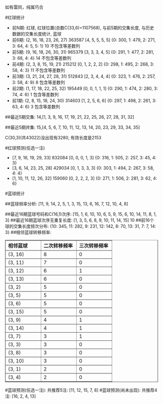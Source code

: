<!-- 
.. title: 双色球2010147期(2010-12-16)数据分析报告
.. slug: slott-2010147-2010-12-16-report
.. date: 2010-12-17 08:00:00 UTC+08:00
.. tags: Lottery
.. link: 
.. description: 
.. type: text
-->

如有雷同，纯属巧合

<!-- TEASER_END-->

#红球统计

- 前N期: 红球, 红球位置(总数C(33,6)=1107568), 与前5期的交集长度, 与历史数据的交集长度统计, 蓝球
- 前6期: (2, 16, 18, 23, 26, 27) 363587 [4, 5, 5, 5, 5] {0: 300, 1: 479, 2: 271, 3: 64, 4: 5, 5: 1} 10 不包含等差数列
- 前5期: (9, 16, 18, 26, 30, 31) 965379 [3, 3, 3, 4, 5] {0: 291, 1: 477, 2: 281, 3: 68, 4: 4} 14 不包含等差数列
- 前4期: (2, 3, 8, 15, 19, 21) 215212 [0, 1, 2, 2, 2] {0: 298, 1: 495, 2: 268, 3: 58, 4: 3} 11 不包含等差数列
- 前3期: (3, 21, 24, 27, 28, 31) 512843 [2, 3, 4, 4, 4] {0: 323, 1: 476, 2: 257, 3: 58, 4: 9} 8 包含等差数列
- 前2期: (1, 17, 18, 22, 25, 32) 195449 [0, 0, 1, 1, 1] {0: 290, 1: 474, 2: 280, 3: 74, 4: 6} 1 包含等差数列
- 前1期: (2, 8, 15, 18, 24, 30) 314603 [1, 2, 5, 6, 6] {0: 297, 1: 498, 2: 261, 3: 63, 4: 6} 3 包含等差数列

##最近5期交集:
14,[1, 3, 9, 16, 17, 19, 21, 22, 25, 26, 27, 28, 31, 32]

##最近5期并集:
15,[4, 5, 6, 7, 10, 11, 12, 13, 14, 20, 23, 29, 33, 34, 35]

C(30,3)(共43022)没出现有3280, 
有效长度是2153

#红球预测(任选一注)

- [7, 9, 16, 19, 29, 33] 832084 [0, 0, 0, 1, 3] {0: 316, 1: 505, 2: 257, 3: 45, 4: 3}
- [3, 6, 14, 23, 25, 28] 429034 [0, 1, 3, 3, 3] {0: 303, 1: 494, 2: 267, 3: 58, 4: 4}
- [1, 10, 11, 12, 26, 32] 159060 [0, 2, 2, 2, 3] {0: 271, 1: 506, 2: 281, 3: 62, 4: 6}

#蓝球统计

##蓝球频率分析:
[11, 9, 14, 2, 5, 1, 3, 15, 13, 6, 16, 7, 12, 10, 4, 8]

##最近16期蓝球号码和C(16,1)次序:
[15, 1, 6, 10, 10, 6, 5, 9, 15, 6, 10, 14, 11, 8, 1, 3]
##最近16期蓝球次序无重复长度:
[1, 3, 5, 6, 8, 9, 10, 11, 14, 15] 10
##前16个球的交集长度频次分布:
{10: 345, 11: 282, 9: 231, 12: 142, 8: 70, 13: 31, 7: 7, 14: 3}
##相邻蓝球转移频率:
<table border="1" class="table table-striped dataframe">
  <thead>
    <tr style="text-align: left;">
      <th style="min-width: 100px;">相邻蓝球</th>
      <th style="min-width: 100px;">二次转移频率</th>
      <th style="min-width: 100px;">三次转移频率</th>
    </tr>
  </thead>
  <tbody>
    <tr>
      <td> (3, 16)</td>
      <td> 8</td>
      <td> 0</td>
    </tr>
    <tr>
      <td> (3, 11)</td>
      <td> 7</td>
      <td> 0</td>
    </tr>
    <tr>
      <td> (3, 12)</td>
      <td> 6</td>
      <td> 1</td>
    </tr>
    <tr>
      <td> (3, 13)</td>
      <td> 6</td>
      <td> 0</td>
    </tr>
    <tr>
      <td>  (3, 2)</td>
      <td> 5</td>
      <td> 0</td>
    </tr>
    <tr>
      <td>  (3, 5)</td>
      <td> 5</td>
      <td> 0</td>
    </tr>
    <tr>
      <td>  (3, 6)</td>
      <td> 5</td>
      <td> 0</td>
    </tr>
    <tr>
      <td> (3, 15)</td>
      <td> 5</td>
      <td> 0</td>
    </tr>
    <tr>
      <td>  (3, 9)</td>
      <td> 4</td>
      <td> 1</td>
    </tr>
    <tr>
      <td> (3, 14)</td>
      <td> 4</td>
      <td> 1</td>
    </tr>
    <tr>
      <td>  (3, 7)</td>
      <td> 3</td>
      <td> 1</td>
    </tr>
    <tr>
      <td>  (3, 3)</td>
      <td> 3</td>
      <td> 0</td>
    </tr>
    <tr>
      <td>  (3, 8)</td>
      <td> 3</td>
      <td> 0</td>
    </tr>
    <tr>
      <td> (3, 10)</td>
      <td> 3</td>
      <td> 0</td>
    </tr>
    <tr>
      <td>  (3, 1)</td>
      <td> 2</td>
      <td> 0</td>
    </tr>
    <tr>
      <td>  (3, 4)</td>
      <td> 2</td>
      <td> 0</td>
    </tr>
  </tbody>
</table>
#蓝球预测(任选一注):
共推荐5注: [11, 12, 15, 7, 8]
#蓝球预测(尚未出现):
共推荐4注: [16, 2, 4, 13]

